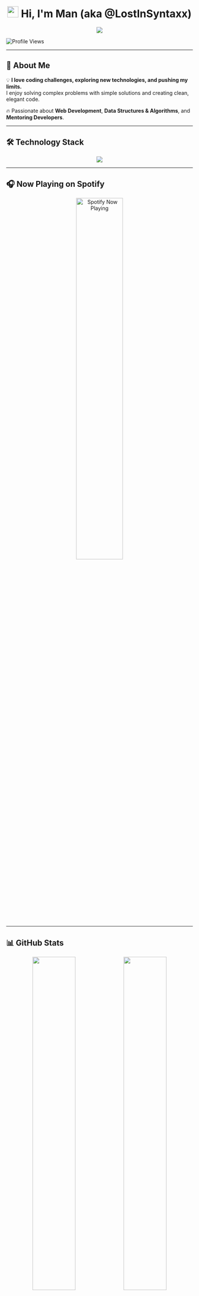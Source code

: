 <h1 align="center">  
  <img src="https://media.giphy.com/media/hvRJCLFzcasrR4ia7z/giphy.gif" width="30px"/>  
  Hi, I'm <strong>Man</strong> (aka @LostInSyntaxx)  
</h1>  

<p align="center">  
  <img src="https://readme-typing-svg.herokuapp.com?font=Fira+Code&duration=4000&pause=1000&color=F7B93E&center=true&vCenter=true&multiline=true&width=600&height=50&lines=💻+Passionate+Developer+%7C+Code+Enthusiast+%7C+Problem+Solver;🚀+Always+learning%2C+always+growing!">
</p>  

![Profile Views](https://komarev.com/ghpvc/?username=LostInSyntaxx&color=blue&style=flat-square)

---

## 🚀 About Me  
💡 **I love coding challenges, exploring new technologies, and pushing my limits.**  
I enjoy solving complex problems with simple solutions and creating clean, elegant code.  

🔥 Passionate about **Web Development**, **Data Structures & Algorithms**, and **Mentoring Developers**.  

---

## 🛠 Technology Stack  

<div align="center">  
  <img src="https://skillicons.dev/icons?i=js,nodejs,react,tailwind,php,mysql,github" />  
</div>  

---

## 🎧 Now Playing on Spotify  
<div align="center">  
  <a href="https://open.spotify.com/user/YOUR_SPOTIFY_USERNAME">  
    <img src="https://novatorem-lostinsyntaxx.vercel.app/api/spotify" alt="Spotify Now Playing" width="50%" />  
  </a>  
</div>  

---

## 📊 GitHub Stats  

<div align="center">  
  <img src="https://github-readme-stats.vercel.app/api?username=LostInSyntaxx&show_icons=true&theme=radical" width="48%" />  
  <img src="https://github-readme-streak-stats.herokuapp.com/?user=LostInSyntaxx&theme=radical" width="48%" />
</div>  

---

## 🌐 Connect with Me  

📧 **Email**: [poomabcde11@gmail.com](mailto:poomabcde11@gmail.com)  
🔗 **Portfolio**: [GitHub Portfolio](https://github.com/LostInSyntaxx)  

---

## 🎮 Discord Status  
<div align="center">  
  <img src="https://lanyard.cnrad.dev/api/303850082833399809" alt="Discord Status">  
</div>  

---

## 🌐 Join My Discord Community  
<div align="center">  
  <a href="https://discord.gg/zKkPKyhu">
    <img src="https://img.shields.io/badge/Join_My_Server-%237289DA.svg?style=for-the-badge&logo=discord&logoColor=white" alt="Discord Server">
  </a>
</div>  

---

## 🚀 Featured Projects  
🔹 [📌 My Portfolio](https://github.com/LostInSyntaxx/my-portfolio)  
🔹 [📌 API Boilerplate](https://github.com/LostInSyntaxx/api-boilerplate)  
🔹 [📌 React Dashboard](https://github.com/LostInSyntaxx/react-dashboard)  

---

## 🎯 Fun Fact  
💡 "99 little bugs in the code, 99 little bugs. Take one down, patch it around, 127 little bugs in the code..."  

---

<h3 align="center">⭐ Developer Program Member 🚀</h3>  
<p align="center">
  <img src="https://media.giphy.com/media/3o7TKsQ1U1YYJgBxcM/giphy.gif" width="100px"/>
</p>
